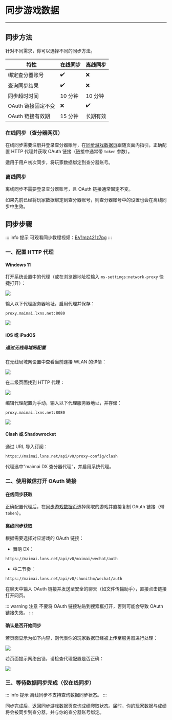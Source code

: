 # 同步游戏数据

---

## 同步方法

针对不同需求，你可以选择不同的同步方法。

| 特性 | 在线同步 | 离线同步 |
|-|-|-|
| 绑定查分器账号 | ✔️ | ❌ |
| 查询同步结果 | ✔️ | ❌ |
| 同步超时时间 | 10 分钟 | 10 分钟 |
| OAuth 链接固定不变 | ❌ | ✔️ |
| OAuth 链接有效期 | 15 分钟 | 长期有效 |

### 在线同步（查分器网页）

在线同步需要注册并登录查分器账号，在[同步游戏数据页](/user/sync)跟随页面内指引，正确配置 HTTP 代理并获取 OAuth 链接（链接中通常带 `token` 参数）。

适用于用户初次同步，将玩家数据绑定到查分器账号。

### 离线同步

离线同步不需要登录查分器账号，且 OAuth 链接通常固定不变。

如果先前已经将玩家数据绑定到查分器账号，则查分器账号中的设置也会在离线同步中生效。

## 同步步骤

::: info 提示
可观看同步教程视频：[BV1mz421z7pg](https://www.bilibili.com/video/BV1mz421z7pg)
:::

### 一、配置 HTTP 代理

#### Windows 11

打开系统设置中的代理（或在浏览器地址栏输入 `ms-settings:network-proxy` 快捷打开）：

![](https://image.lxns.net/i/2024/02/21/170708.png)

输入以下代理服务器地址，启用代理并保存：

```
proxy.maimai.lxns.net:8080
```

![](https://image.lxns.net/i/2024/02/21/170828.png)

#### iOS 或 iPadOS

##### 通过无线局域网配置

在无线局域网设置中查看当前连接 WLAN 的详情：

![](https://image.lxns.net/i/2024/02/21/130347.png)

在二级页面找到 HTTP 代理：

![](https://image.lxns.net/i/2024/02/21/130749.png)

编辑代理配置为手动，输入以下代理服务器地址，并存储：

```
proxy.maimai.lxns.net:8080
```

![](https://image.lxns.net/i/2024/02/21/131148.png)

#### Clash 或 Shadowrocket

通过 URL 导入订阅：

```
https://maimai.lxns.net/api/v0/proxy-config/clash
```

代理选中“maimai DX 查分器代理”，并启用系统代理。

### 二、使用微信打开 OAuth 链接

#### 在线同步获取

正确配置代理后，在[同步游戏数据页](/user/sync)选择爬取的游戏并直接复制 OAuth 链接（带 `token`）。

#### 离线同步获取

根据需要选择对应游戏的 OAuth 链接：

- 舞萌 DX：
```
https://maimai.lxns.net/api/v0/maimai/wechat/auth
```

- 中二节奏：
```
https://maimai.lxns.net/api/v0/chunithm/wechat/auth
```

在聊天中输入 OAuth 链接并发送至安全的聊天（如文件传输助手），直接点击链接打开网页。

::: warning 注意
不要将 OAuth 链接粘贴到搜索框打开，否则可能会导致 OAuth 链接失效。
:::

#### 确认是否开始同步

若页面显示为如下内容，则代表你的玩家数据已经被上传至服务器进行处理：

![](https://image.lxns.net/i/2024/02/19/102330.png)

若页面提示网络出错，请检查代理配置是否正确：

![](https://image.lxns.net/i/2024/02/21/130131.png)

### 三、等待数据同步完成（仅在线同步）

::: info 提示
离线同步不支持查询数据同步状态。
:::

同步完成后，返回同步游戏数据页查询成绩爬取状态。届时，你的玩家数据与成绩将会被同步到查分器，并与你的查分器账号绑定。
